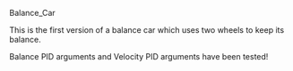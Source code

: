 Balance_Car

This is the first version of a balance car which uses two wheels to keep its balance.

Balance PID arguments and Velocity PID arguments have been tested!
